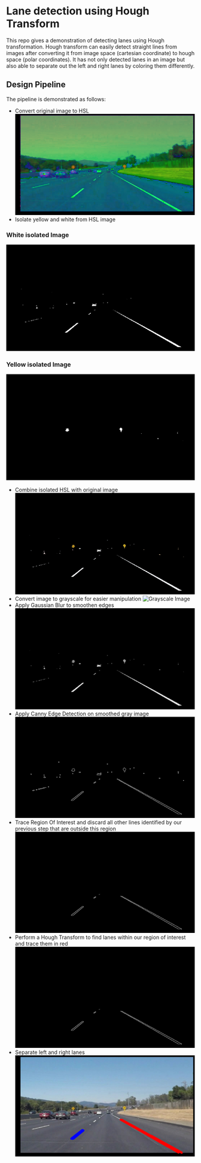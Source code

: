 # Lane detection using Hough Transform
This repo gives a demonstration of detecting lanes using Hough transformation. Hough transform can easily detect straight lines from images after converting it from image space (cartesian coordinate) to hough space (polar coordinates). It has not only detected lanes in an image but also able to separate out the left and right lanes by coloring them  differently.

## Design Pipeline
The pipeline is demonstrated as follows:
* Convert original image to HSL
![HSL Image](/Output/HSL/Lane_1_hsl_image.png?raw=true)
* Isolate yellow and white from HSL image
### White isolated Image
![White isolated Image](/Output/Isolate%20White%20Pixel/Lane_1_hsl_isolate_white.png?raw=true)
### Yellow isolated Image
![Yellow isolated Image](/Output/Isolate%20Yellow%20Pixel/Lane_1_hsl_isolate_yellow.png?raw=true)
* Combine isolated HSL with original image
![Yellow and White isolated Image](/Output/Isolate%20White%20and%20Yellow/Lane_1_hsl_combined_isolated_image.png?raw=true)
* Convert image to grayscale for easier manipulation
![Grayscale Image](https://drive.google.com/uc?export=view&id=1pO6A64XHcAbaOvhSNphCQ2vOqIqspHsc)
* Apply Gaussian Blur to smoothen edges
![Blurred Image](/Output/Denoised/Lane_1_blur_isolated_image.png?raw=true)
* Apply Canny Edge Detection on smoothed gray image
![Edge Detection](Output/Edge%20Detection%20using%20Canny%20Filter/Lane_1_canny_isolated_image.png?raw=true)
* Trace Region Of Interest and discard all other lines identified by our previous step that are outside this region
![ROI](Output/ROI/Lane_1_canny_ROI_image.png?raw=true)
* Perform a Hough Transform to find lanes within our region of interest and trace them in red
![Lane Detection](Output/ROI/Lane_1_canny_ROI_image.png?raw=true)
* Separate left and right lanes
![Lane Separation](Output/Separated%20Lanes/Lane_1_Different_Lane_Colors.png?raw=true)
